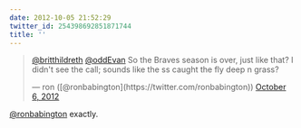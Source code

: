 ```yaml
---
date: 2012-10-05 21:52:29
twitter_id: 254398692851871744
title: ''
---
```


<blockquote class="twitter-tweet"><p lang="en" dir="ltr"><a href="https://twitter.com/britthildreth?ref_src=twsrc%5Etfw">@britthildreth</a> <a href="https://twitter.com/oddEvan?ref_src=twsrc%5Etfw">@oddEvan</a> So the Braves season is over, just like that? I didn&#39;t see the call; sounds like the ss caught the fly deep n grass?</p>&mdash; ron ([@ronbabington](https://twitter.com/ronbabington)) <a href="https://twitter.com/ronbabington/status/254398493735669760?ref_src=twsrc%5Etfw">October 6, 2012</a></blockquote>
<script async src="https://platform.twitter.com/widgets.js" charset="utf-8"></script>

[@ronbabington](https://twitter.com/ronbabington) exactly.
